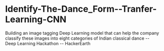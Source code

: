# Identify-The-Dance_Form--Tranfer-Learning-CNN
Building an image tagging Deep Learning model that can help the company classify these images into eight categories of Indian classical dance -- Deep Learning Hackathon -- HackerEarth
